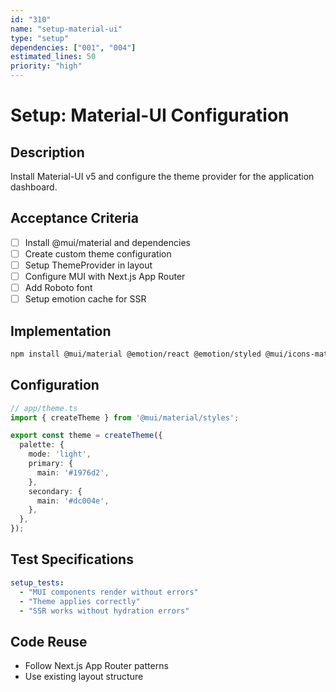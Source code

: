 ```yaml
---
id: "310"
name: "setup-material-ui"
type: "setup"
dependencies: ["001", "004"]
estimated_lines: 50
priority: "high"
---
```


# Setup: Material-UI Configuration

## Description
Install Material-UI v5 and configure the theme provider for the application dashboard.

## Acceptance Criteria
- [ ] Install @mui/material and dependencies
- [ ] Create custom theme configuration
- [ ] Setup ThemeProvider in layout
- [ ] Configure MUI with Next.js App Router
- [ ] Add Roboto font
- [ ] Setup emotion cache for SSR

## Implementation
```bash
npm install @mui/material @emotion/react @emotion/styled @mui/icons-material
```

## Configuration
```typescript
// app/theme.ts
import { createTheme } from '@mui/material/styles';

export const theme = createTheme({
  palette: {
    mode: 'light',
    primary: {
      main: '#1976d2',
    },
    secondary: {
      main: '#dc004e',
    },
  },
});
```

## Test Specifications
```yaml
setup_tests:
  - "MUI components render without errors"
  - "Theme applies correctly"
  - "SSR works without hydration errors"
```

## Code Reuse
- Follow Next.js App Router patterns
- Use existing layout structure
